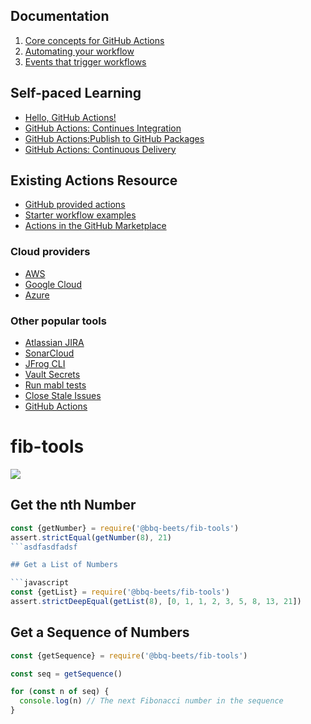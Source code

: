 ## Documentation
1. [Core concepts for GitHub Actions](https://help.github.com/en/actions/automating-your-workflow-with-github-actions/core-concepts-for-github-actions)
2. [Automating your workflow](https://help.github.com/en/actions/automating-your-workflow-with-github-actions)
3. [Events that trigger workflows](https://help.github.com/en/actions/automating-your-workflow-with-github-actions/events-that-trigger-workflows)

## Self-paced Learning
* [Hello, GitHub Actions!](https://lab.github.com/github/hello-github-actions!)
* [GitHub Actions: Continues Integration](https://lab.github.com/githubtraining/github-actions:-continuous-integration)
* [GitHub Actions:Publish to GitHub Packages](https://lab.github.com/githubtraining/github-actions:-publish-to-github-packages)
* [GitHub Actions: Continuous Delivery](https://lab.github.com/githubtraining/github-actions:-continuous-delivery)

## Existing Actions Resource
- [GitHub provided actions](https://github.com/actions)
- [Starter workflow examples](https://github.com/actions/starter-workflows)
- [Actions in the GitHub Marketplace](https://github.com/marketplace?type=actions)

### Cloud providers

- [AWS](https://github.com/aws-actions/)
- [Google Cloud](https://github.com/googlecloudplatform/github-actions/)
- [Azure](https://github.com/Azure/actions/)

### Other popular tools

- [Atlassian JIRA](https://github.com/marketplace?utf8=%E2%9C%93&type=actions&query=jira)
- [SonarCloud](https://github.com/marketplace/actions/sonarcloud-scan)
- [JFrog CLI](https://github.com/marketplace/actions/setup-jfrog-cli)
- [Vault Secrets](https://github.com/marketplace/actions/vault-secrets)
- [Run mabl tests](https://github.com/marketplace/actions/run-mabl-tests)
- [Close Stale Issues](https://github.com/marketplace/actions/close-stale-issues)
- [GitHub Actions](https://github.com/actions)



# fib-tools

![](https://github.com/bbq-beets/fib-tools/workflows/CI/badge.svg)



## Get the nth Number

```javascript
const {getNumber} = require('@bbq-beets/fib-tools')
assert.strictEqual(getNumber(8), 21)
```asdfasdfadsf

## Get a List of Numbers

```javascript
const {getList} = require('@bbq-beets/fib-tools')
assert.strictDeepEqual(getList(8), [0, 1, 1, 2, 3, 5, 8, 13, 21])
```

## Get a Sequence of Numbers

```javascript
const {getSequence} = require('@bbq-beets/fib-tools')

const seq = getSequence()

for (const n of seq) {
  console.log(n) // The next Fibonacci number in the sequence
}
```

